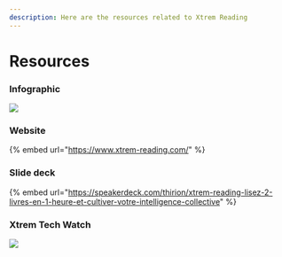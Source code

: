 ```yaml
---
description: Here are the resources related to Xtrem Reading
---
```


# Resources

### Infographic

![](https://raw.githubusercontent.com/ythirion/xtrem-reading/master/rsc/xtrem-reading-infography.png)

### Website

{% embed url="https://www.xtrem-reading.com/" %}

### Slide deck

{% embed url="https://speakerdeck.com/thirion/xtrem-reading-lisez-2-livres-en-1-heure-et-cultiver-votre-intelligence-collective" %}

### Xtrem Tech Watch

![](https://raw.githubusercontent.com/ythirion/xtrem-reading/master/rsc/xtrem-tech-watch-infography.png)

